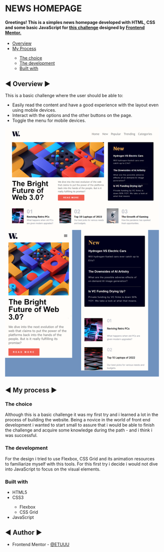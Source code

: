 <h1> NEWS HOMEPAGE </h1>



<h4>Greetings! This is a simples news homepage developed with HTML,  CSS  and some basic JavaScript for <a href="https://www.frontendmentor.io/challenges/news-homepage-H6SWTa1MFl">this challenge</a> designed by <a href="https://www.frontendmentor.io/challenges">Frontend Mentor.</a></h4>

<ul> 
    <li> <a href="#overview">Overview</a> </li>
    <li> <a href="#process">My Process</a> </li>
    <ul>
        <li> <a href="#choice">The choice</a> </li>
        <li> <a href="#dev">The development</a> </li>
        <li> <a href="#built">Built with</a> </li>
    </ul>
</ul>


<h2 id="overview">◄ Overview ►</h2>

This is a basic challenge where the user should be able to:

<ul>
    <li>Easily read the content and have a good experience with the layout even using mobile devices.</li>
    <li>Interact with the options and the other buttons on the page.</li>
    <li>Toggle the menu for mobile devices.</li>
</ul>
<img src="./assets/images/News Homepage.png" alt="" style="zoom: 50%;" >

<img src="./assets/images/Homepage mobile.png" alt="" style="zoom: 50%;" >



<h2 id="process">◄ My process ►</h2>

<h3 id="choice">
    The choice
</h3>

Although this is a basic challenge it was my first try and i learned a lot in the process of building the website. Being a novice in the world of front end development i wanted to start small to assure that i would be able to finish the challenge and acquire some knowledge during the path - and i think i was successful.

<h3 id="dev">The development</h3>

For the design i tried to use Flexbox, CSS Grid and its animation resources to familiarize myself with this tools. For this first try i decide i would not dive into JavaScript to focus on the visual elements.

<h3 id="built">Built with</h3>

<ul>
    <li>HTML5</li>
    <li>CSS3</li>
    <ul>
        <li>Flexbox</li>
        <li>CSS Grid</li>
    </ul>
    <li>JavaScript</li>
</ul>


<h2>◄ Author ►</h2>

<ul>
    <li>Frontend Mentor - <a href="https://www.frontendmentor.io/profile/ETUUU">@ETUUU</a></li>
</ul>
